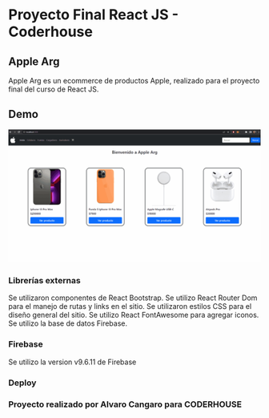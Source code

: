 # Proyecto Final React JS - Coderhouse

## Apple Arg 

Apple Arg es un ecommerce de productos Apple, realizado para el proyecto final del curso de React JS.

## Demo

![AppleArgGif](AppleArg.gif)

### Librerías externas

Se utilizaron componentes de React Bootstrap.
Se utilizo React Router Dom para el manejo de rutas y links en el sitio.
Se utilizaron estilos CSS para el diseño general del sitio.
Se utilizo React FontAwesome para agregar iconos.
Se utilizo la base de datos Firebase.

### Firebase

Se utilizo la version v9.6.11 de Firebase

### Deploy



### Proyecto realizado por Alvaro Cangaro para CODERHOUSE